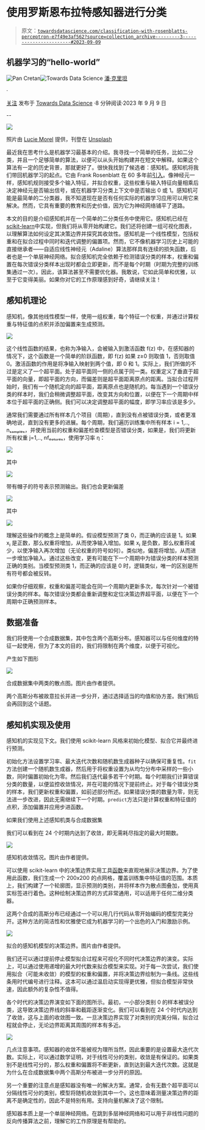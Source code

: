 # 使用罗斯恩布拉特感知器进行分类

> 原文：[`towardsdatascience.com/classification-with-rosenblatts-perceptron-e7f49e3af562?source=collection_archive---------3-----------------------#2023-09-09`](https://towardsdatascience.com/classification-with-rosenblatts-perceptron-e7f49e3af562?source=collection_archive---------3-----------------------#2023-09-09)

## 机器学习的“hello-world”

[](https://medium.com/@cretanpan?source=post_page-----e7f49e3af562--------------------------------)![Pan Cretan](https://medium.com/@cretanpan?source=post_page-----e7f49e3af562--------------------------------)[](https://towardsdatascience.com/?source=post_page-----e7f49e3af562--------------------------------)![Towards Data Science](https://towardsdatascience.com/?source=post_page-----e7f49e3af562--------------------------------) [潘·克里坦](https://medium.com/@cretanpan?source=post_page-----e7f49e3af562--------------------------------)

·

[关注](https://medium.com/m/signin?actionUrl=https%3A%2F%2Fmedium.com%2F_%2Fsubscribe%2Fuser%2Fff990ba57425&operation=register&redirect=https%3A%2F%2Ftowardsdatascience.com%2Fclassification-with-rosenblatts-perceptron-e7f49e3af562&user=Pan+Cretan&userId=ff990ba57425&source=post_page-ff990ba57425----e7f49e3af562---------------------post_header-----------) 发布于 [Towards Data Science](https://towardsdatascience.com/?source=post_page-----e7f49e3af562--------------------------------) ·8 分钟阅读·2023 年 9 月 9 日[](https://medium.com/m/signin?actionUrl=https%3A%2F%2Fmedium.com%2F_%2Fvote%2Ftowards-data-science%2Fe7f49e3af562&operation=register&redirect=https%3A%2F%2Ftowardsdatascience.com%2Fclassification-with-rosenblatts-perceptron-e7f49e3af562&user=Pan+Cretan&userId=ff990ba57425&source=-----e7f49e3af562---------------------clap_footer-----------)

--

[](https://medium.com/m/signin?actionUrl=https%3A%2F%2Fmedium.com%2F_%2Fbookmark%2Fp%2Fe7f49e3af562&operation=register&redirect=https%3A%2F%2Ftowardsdatascience.com%2Fclassification-with-rosenblatts-perceptron-e7f49e3af562&source=-----e7f49e3af562---------------------bookmark_footer-----------)![](img/34b5a03da018249e350885074adae59b.png)

照片由 [Lucie Morel](https://unsplash.com/@kaklahad?utm_source=medium&utm_medium=referral) 提供，刊登在 [Unsplash](https://unsplash.com/?utm_source=medium&utm_medium=referral)

最近我在思考什么是机器学习最基本的介绍。我寻找一个简单的任务，比如二分类，并且一个足够简单的算法，以便可以从头开始构建并在短文中解释。如果这个算法有一定的历史背景，那就更好了。很快我找到了候选者：感知机。感知机将我们带回机器学习的起点。它由 Frank Rosenblatt 在 60 多年前[引入](https://blogs.umass.edu/brain-wars/files/2016/03/rosenblatt-1957.pdf)。像神经元一样，感知机规则接受多个输入特征，并拟合权重，这些权重与输入特征向量相乘后决定神经元是否输出信号，或在机器学习分类上下文中是否输出 0 或 1。感知机可能是最简单的二分类器，我不知道现在是否有任何实际的机器学习应用可以用它来解决。然而，它具有重要的教育和历史价值，因为它为神经网络铺平了道路。

本文的目的是介绍感知机并在一个简单的二分类任务中使用它。感知机已经在[scikit-learn](https://scikit-learn.org/stable/modules/generated/sklearn.linear_model.Perceptron.html)中实现，但我们将从零开始构建它。我们还将创建一组可视化图表，以理解算法如何设定其决策边界并探究其收敛性。感知机是一个线性模型，包括权重和在拟合过程中同时和迭代调整的偏置项。然而，它不像机器学习历史上可能的直接继承者——自适应线性神经元（Adaline）算法那样具有连续的损失函数，后者也是一个单层神经网络。拟合感知机完全依赖于检测错误分类的样本，权重和偏置在每次错误分类样本出现时都会立即更新，而不是每个时期（时期为完整的训练集通过一次）。因此，该算法甚至不需要优化器。我敢说，它如此简单和优雅，以至于它变得美丽。如果你对它的工作原理感到好奇，请继续关注！

## 感知机理论

感知机，像其他线性模型一样，使用一组权重，每个特征一个权重，并通过计算权重与特征值的点积并添加偏置来生成预测。

![](img/aa0e10de077a11492d1dbdd3340d9a80.png)

这个线性函数的结果，也称为净输入，会被输入到激活函数 f(z) 中，在感知器的情况下，这个函数是一个简单的阶跃函数，即 f(z) 如果 z≥0 则取值 1，否则取值 0。激活函数的作用是将净输入映射到两个值，即 0 和 1。实际上，我们所做的不过是定义了一个超平面。处于超平面同一侧的点属于同一类。权重定义了垂直于超平面的向量，即超平面的方向，而偏差则是超平面距离原点的距离。当拟合过程开始时，我们有一个随机定向的超平面，距离原点也是随机的。每当遇到一个错误分类的样本时，我们会稍微调整超平面，改变其方向和位置，以便在下一个周期中样本位于超平面的正确侧。我们可以决定调整超平面的幅度，即学习率应该是多少。

通常我们需要通过所有样本几个项目（周期），直到没有点被错误分类，或者更准确地说，直到没有更多的进展。每个周期，我们遍历训练集中所有样本 i = 1,.., nₛₐₘₚₗₑₛ，并使用当前的权重和偏差检查模型是否错误分类，如果是，我们将更新所有权重 j=1,.., nfₑₒₜᵤᵣₑₛ，使用学习率 η：

![](img/bd3c0d6e28353db089c1b01ab781b87d.png)

其中

![](img/c3e63aa4b7aabb1364403883b8b41c06.png)

带有帽子的符号表示预测输出。我们也会更新偏差

![](img/7177fe0e109bd0c1b63a8b7a9d1f2690.png)

其中

![](img/a7d40e97070398c6a31fbec6a10e1b7d.png)

理解这些操作的概念上是简单的。假设模型预测了类 0，而正确的应该是 1。如果 xⱼ 是正数，那么权重将增加，从而使净输入增加。如果 xⱼ 是负数，那么权重将减少，以使净输入再次增加（无论权重的符号如何）。类似地，偏差将增加，从而进一步增加净输入。通过这些改变，更有可能在下一个周期中为错误分类的样本预测正确的类别。当模型预测类 1，而正确的应该是 0 时，逻辑类似，唯一的区别是所有符号都会被反转。

如果你仔细观察，权重和偏差可能会在同一个周期内更新多次，每次针对一个被错误分类的样本。每次错误分类都会重新调整和定位决策边界超平面，以便在下一个周期中正确预测样本。

## 数据准备

我们将使用一个合成数据集，其中包含两个高斯分布。感知器可以与任何维度的特征一起使用，但为了本文的目的，我们将限制在两个维度，以便于可视化。

产生如下图形

![](img/89c5745307f6e118107ca9db2371e8b1.png)

合成数据集中两类的散点图。图片由作者提供。

两个高斯分布被故意拉长并进一步分开，通过选择适当的均值和协方差。我们稍后会再回到这个话题。

## 感知机实现及使用

感知机的实现见下文。我们使用 scikit-learn 风格来初始化模型、拟合它并最终进行预测。

初始化方法设置学习率、最大迭代次数和随机数生成器种子以确保可重复性。`fit`方法创建一个随机数生成器，然后用于将权重设置为从均匀分布中采样的一些小数，同时偏置初始化为零。然后我们迭代最多若干个时期。每个时期我们计算错误分类的数量，以便监控收敛情况，并在可能的情况下提前终止。对于每个错误分类的样本，我们更新权重和偏置，如前述部分所述。如果错误分类的数量为零，则无法进一步改进，因此无需继续下一个时期。`predict`方法只是计算权重和特征值的点积，添加偏置并应用步进函数。

如果我们使用上述感知机类与合成数据集

我们可以看到在 24 个时期内达到了收敛，即无需耗尽指定的最大时期数。

![](img/09ad39ab9b494840472363b5c97b0d97.png)

感知机收敛情况。图片由作者提供。

可以使用 scikit-learn 中的决策边界实用工具[函数](https://scikit-learn.org/stable/modules/generated/sklearn.inspection.DecisionBoundaryDisplay.html)来直观地展示决策边界。为了使用此函数，我们生成一个 200x200 的点网格，覆盖训练集中特征值的范围。本质上，我们构建了一个轮廓图，显示预测的类别，并将样本作为散点图叠加，使用真实标签进行着色。这种绘制决策边界的方式非常通用，可以适用于任何二维分类器。

这两个合成的高斯分布已经通过一个可以用几行代码从零开始编码的模型完美分开。这种方法的简洁性和优雅使它成为机器学习的一个出色的入门和激励示例。

![](img/8a1cb2fb933cc2387731f07c2b035f93.png)

拟合的感知机模型的决策边界。图片由作者提供。

我们还可以通过提前停止模型拟合过程来可视化不同时代决策边界的演变。实际上，可以通过使用递增的最大时代数来拟合模型来实现。对于每一次尝试，我们使用拟合（可能未收敛）的模型的权重和偏置，并将决策边界绘制为一条线。这些线条用时代编号进行注释。这本可以通过温启动实现得更优雅，但拟合模型非常快速，因此额外的复杂性不值得。

各个时代的决策边界演变如下面的图所示。最初，一小部分类别 0 的样本被误分类，这导致决策边界线的斜率和截距逐渐变化。我们可以看到在 24 个时代内达到了收敛，这与上面的收敛图一致。一旦决策边界实现了对类别的完美分隔，拟合过程就会停止，无论边界距离其周围的样本有多近。

![](img/30816be78521827cdf3a59daa0e286a4.png)

几点注意事项。感知器的收敛不能被视为理所当然，因此重要的是设置最大迭代次数。实际上，可以通过数学证明，对于线性可分的类别，收敛是有保证的。如果类别不是线性可分的，那么权重和偏置将不断更新，直到达到最大迭代次数。这就是为什么在合成数据集中两个高斯分布被进一步分开的原因。

另一个重要的注意点是感知器没有唯一的解决方案。通常，会有无数个超平面可以分隔线性可分的类别，模型将随机收敛到其中一个。这也意味着测量决策边界的距离不是确定性的，因此不是特别有用。支持向量机解决了这个限制。

感知器本质上是一个单层神经网络。在跳到多层神经网络和可以用于非线性问题的反向传播算法之前，理解它的工作原理是有帮助的。
